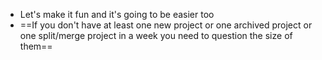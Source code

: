 ---
---

- Let's make it fun and it's going to be easier too
- ==If you don't have at least one new project or one archived project or one split/merge project in a week you need to question the size of them==